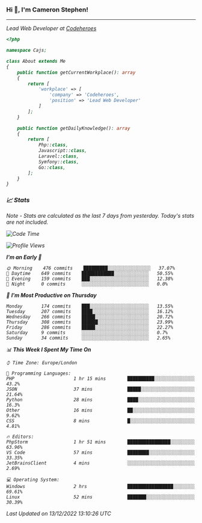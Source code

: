 ### Hi 👋, I'm Cameron Stephen!
<hr>
<p><em>Lead Web Developer at <a href="https://codeheroes.co.uk">Codeheroes</a></p>


```php
<?php

namespace Cajs;

class About extends Me
{
    public function getCurrentWorkplace(): array
    {
        return [
            'workplace' => [
                'company' => 'Codeheroes',
                'position' => 'Lead Web Developer'
            ]
        ];
    }

    public function getDailyKnowledge(): array
    {
        return [
            Php::class,
            Javascript::class,
            Laravel::class,
            Symfony::class,
            Go::class,
        ];
    }
}
```

### 📈 Stats
<p><em>Note - Stats are calculated as the last 7 days from yesterday. Today's stats are not included.</em></p>


<!--START_SECTION:waka-->
![Code Time](http://img.shields.io/badge/Code%20Time-3%2C231%20hrs%2024%20mins-blue)

![Profile Views](http://img.shields.io/badge/Profile%20Views-2-blue)

**I'm an Early 🐤** 

```text
🌞 Morning    476 commits    █████████░░░░░░░░░░░░░░░░   37.07% 
🌆 Daytime    649 commits    ████████████░░░░░░░░░░░░░   50.55% 
🌃 Evening    159 commits    ███░░░░░░░░░░░░░░░░░░░░░░   12.38% 
🌙 Night      0 commits      ░░░░░░░░░░░░░░░░░░░░░░░░░   0.0%

```
📅 **I'm Most Productive on Thursday** 

```text
Monday       174 commits    ███░░░░░░░░░░░░░░░░░░░░░░   13.55% 
Tuesday      207 commits    ████░░░░░░░░░░░░░░░░░░░░░   16.12% 
Wednesday    266 commits    █████░░░░░░░░░░░░░░░░░░░░   20.72% 
Thursday     308 commits    ██████░░░░░░░░░░░░░░░░░░░   23.99% 
Friday       286 commits    █████░░░░░░░░░░░░░░░░░░░░   22.27% 
Saturday     9 commits      ░░░░░░░░░░░░░░░░░░░░░░░░░   0.7% 
Sunday       34 commits     ░░░░░░░░░░░░░░░░░░░░░░░░░   2.65%

```


📊 **This Week I Spent My Time On** 

```text
⌚︎ Time Zone: Europe/London

💬 Programming Languages: 
PHP                      1 hr 15 mins        ██████████░░░░░░░░░░░░░░░   43.2% 
JSON                     37 mins             █████░░░░░░░░░░░░░░░░░░░░   21.64% 
Python                   28 mins             ████░░░░░░░░░░░░░░░░░░░░░   16.3% 
Other                    16 mins             ██░░░░░░░░░░░░░░░░░░░░░░░   9.62% 
CSS                      8 mins              █░░░░░░░░░░░░░░░░░░░░░░░░   4.81%

🔥 Editors: 
PhpStorm                 1 hr 51 mins        ████████████████░░░░░░░░░   63.96% 
VS Code                  57 mins             ████████░░░░░░░░░░░░░░░░░   33.35% 
JetBrainsClient          4 mins              ░░░░░░░░░░░░░░░░░░░░░░░░░   2.69%

💻 Operating System: 
Windows                  2 hrs               █████████████████░░░░░░░░   69.61% 
Linux                    52 mins             ███████░░░░░░░░░░░░░░░░░░   30.39%

```


 Last Updated on 13/12/2022 13:10:26 UTC
<!--END_SECTION:waka-->
